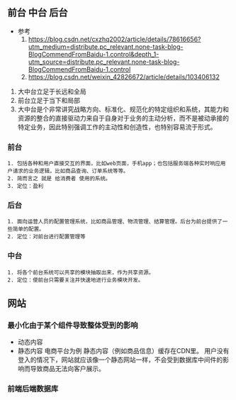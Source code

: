 ## 前台 中台 后台
- 参考
    1. https://blog.csdn.net/cxzhq2002/article/details/78616656?utm_medium=distribute.pc_relevant.none-task-blog-BlogCommendFromBaidu-1.control&depth_1-utm_source=distribute.pc_relevant.none-task-blog-BlogCommendFromBaidu-1.control
    2. https://blog.csdn.net/weixin_42826672/article/details/103406132

1. 大中台立足于长远和全局
2. 前台立足于当下和局部
3. 大中台是个非常讲究战略方向、标准化、规范化的特定组织和系统，其能力和资源的整合的直接驱动力来自于自身对于业务的主动分析，而不是被动承接的特定业务，因此特别强调工作的主动性和创造性，也特别容易流于形式。
### 前台
    1. 包括各种和用户直接交互的界面，比如web页面，手机app；也包括服务端各种实时响应用户请求的业务逻辑，比如商品查询、订单系统等等。
    2. 简而言之 就是 给消费者 使用的系统。
    3. 定位：盈利

### 后台
    1. 面向运营人员的配置管理系统，比如商品管理、物流管理、结算管理。后台为前台提供了一些简单的配置。
    2. 定位：对前台进行配置管理等

### 中台
    1. 将各个前台系统可以共享的模块抽取出来，作为共享资源。
    2. 定位：使前台只需要关注并快速地进行业务模块开发。


## 网站
### 最小化由于某个组件导致整体受到的影响
- 动态内容
- 静态内容
电商平台为例
静态内容（例如商品信息）缓存在CDN里。
用户没有登入的情况下，网站就应该像一个静态网站一样，不会受到数据库中间件的影响而导致商品无法向客户展示。

### 前端后端数据库